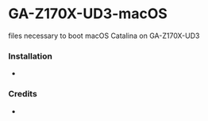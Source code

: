 # GA-Z170X-UD3-macOS
files necessary to boot macOS Catalina on GA-Z170X-UD3


### Installation
-


### Credits

- 
